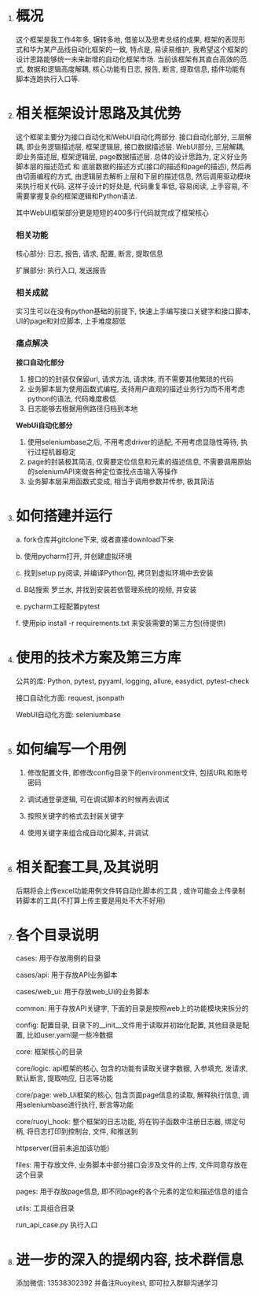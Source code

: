 1. # 概况

   这个框架是我工作4年多, 辗转多地, 借鉴以及思考总结的成果, 框架的表现形式和华为某产品线自动化框架的一致, 特点是, 易读易维护, 我希望这个框架的设计思路能够统一未来新增的自动化框架市场. 当前该框架有其直白高效的范式, 数据和逻辑高度解耦, 核心功能有日志, 报告, 断言, 提取信息, 插件功能有脚本连跑执行入口等. 

   

2. # 相关框架设计思路及其优势

   这个框架主要分为接口自动化和WebUI自动化两部分. 接口自动化部分, 三层解耦, 即业务逻辑描述层, 框架逻辑层, 接口数据描述层. WebUI部分, 三层解耦, 即业务描述层, 框架逻辑层, page数据描述层. 总体的设计思路为, 定义好业务脚本层的描述范式 和 底层数据的描述方式(接口的描述和page的描述), 然后再由切面编程的方式, 由逻辑层去解析上层和下层的描述信息, 然后调用驱动模块来执行相关代码. 这样子设计的好处是, 代码重复率低, 容易阅读, 上手容易, 不需要掌握复杂的框架逻辑和Python语法. 

   其中WebUI框架部分更是短短的400多行代码就完成了框架核心

   

   ### 相关功能

   核心部分: 日志, 报告, 请求, 配置, 断言, 提取信息

   扩展部分: 执行入口, 发送报告

   

   ### 相关成就

   实习生可以在没有python基础的前提下, 快速上手编写接口关键字和接口脚本, UI的page和对应脚本, 上手难度超低

   

   ### 痛点解决

   **接口自动化部分**

   1. 接口的的封装仅保留url, 请求方法, 请求体, 而不需要其他繁琐的代码
   2. 业务脚本层为使用函数式编程, 支持用户直观的描述业务行为而不用考虑python的语法, 代码难度极低
   3. 日志能够去根据用例路径归档到本地

   

   **WebUi自动化部分**

   1. 使用seleniumbase之后, 不用考虑driver的适配, 不用考虑显隐性等待, 执行过程机器稳定
   2. page的封装极其简洁, 仅需要定位信息和元素的描述信息, 不需要调用原始的seleniumAPI来做各种定位查找点击输入等操作
   3. 业务脚本层采用函数式变成, 相当于调用参数并传参, 极其简洁

   

3. # 如何搭建并运行

   a. fork仓库并gitclone下来, 或者直接download下来

   b. 使用pycharm打开, 并创建虚拟环境

   c. 找到setup.py阅读, 并编译Python包, 拷贝到虚拟环境中去安装

   d. B站搜索 罗兰水, 并找到安装若依管理系统的视频, 并安装

   e. pycharm工程配置pytest

   f. 使用pip install -r requirements.txt 来安装需要的第三方包(待提供)

   

4. # 使用的技术方案及第三方库

   公共的库: Python, pytest, pyyaml, logging, allure, easydict, pytest-check

   接口自动化方面: request, jsonpath

   WebUI自动化方面: seleniumbase

   

5. # 如何编写一个用例

   1. 修改配置文件, 即修改config目录下的environment文件, 包括URL和账号密码

   2. 调试通登录逻辑, 可在调试脚本的时候再去调试

   3. 按照关键字的格式去封装关键字

   4. 使用关键字来组合成自动化脚本, 并调试

      

6. # 相关配套工具,及其说明

   后期将会上传excel功能用例文件转自动化脚本的工具 , 或许可能会上传录制转脚本的工具(不打算上传主要是用处不大不好用)

   

7. # 各个目录说明

   cases: 用于存放用例的目录

   cases/api: 用于存放API业务脚本

   cases/web_ui: 用于存放web_Ui的业务脚本

   common: 用于存放API关键字, 下面的目录是按照web上的功能模块来拆分的

   config: 配置目录, 目录下的__init__文件用于读取并初始化配置, 其他目录是配置, 比如user.yaml是一些冷数据

   core: 框架核心的目录

   core/logic: api框架的核心, 包含的功能有读取关键字数据, 入参填充, 发请求, 默认断言, 提取响应, 日志等功能

   core/page: web_Ui框架的核心, 包含页面page信息的读取, 解释执行信息, 调用seleniumbase进行执行, 断言等功能

   core/ruoyi_hook: 整个框架的日志功能, 将在钩子函数中注册日志器, 绑定句柄, 将日志打印到控制台, 文件, 和推送到

   httpserver(目前未追加该功能)

   files: 用于存放文件, 业务脚本中部分接口会涉及文件的上传, 文件同意存放在这个目录

   pages: 用于存放page信息, 即不同page的各个元素的定位和描述信息的组合

   utils: 工具组合目录

   run_api_case.py 执行入口

   

8. # 进一步的深入的提纲内容, 技术群信息

   添加微信: 13538302392 并备注Ruoyitest, 即可拉入群聊沟通学习